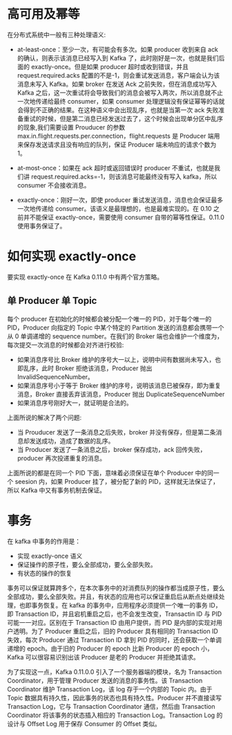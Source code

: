 # 高可用及幂等

在分布式系统中一般有三种处理语义:

- at-least-once：至少一次，有可能会有多次。如果 producer 收到来自 ack 的确认，则表示该消息已经写入到 Kafka 了，此时刚好是一次，也就是我们后面的 exactly-once。但是如果 producer 超时或收到错误，并且 request.required.acks 配置的不是-1，则会重试发送消息，客户端会认为该消息未写入 Kafka。如果 broker 在发送 Ack 之前失败，但在消息成功写入 Kafka 之后，这一次重试将会导致我们的消息会被写入两次，所以消息就不止一次地传递给最终 consumer，如果 consumer 处理逻辑没有保证幂等的话就会得到不正确的结果。在这种语义中会出现乱序，也就是当第一次 ack 失败准备重试的时候，但是第二消息已经发送过去了，这个时候会出现单分区中乱序的现象,我们需要设置 Prouducer 的参数 max.in.flight.requests.per.connection，flight.requests 是 Producer 端用来保存发送请求且没有响应的队列，保证 Producer 端未响应的请求个数为 1。

- at-most-once：如果在 ack 超时或返回错误时 producer 不重试，也就是我们讲 request.required.acks=-1，则该消息可能最终没有写入 kafka，所以 consumer 不会接收消息。

- exactly-once：刚好一次，即使 producer 重试发送消息，消息也会保证最多一次地传递给 consumer。该语义是最理想的，也是最难实现的。在 0.10 之前并不能保证 exactly-once，需要使用 consumer 自带的幂等性保证。0.11.0 使用事务保证了。

# 如何实现 exactly-once

要实现 exactly-once 在 Kafka 0.11.0 中有两个官方策略。

## 单 Producer 单 Topic

每个 producer 在初始化的时候都会被分配一个唯一的 PID，对于每个唯一的 PID，Producer 向指定的 Topic 中某个特定的 Partition 发送的消息都会携带一个从 0 单调递增的 sequence number。在我们的 Broker 端也会维护一个维度为，每次提交一次消息的时候都会对齐进行校验:

- 如果消息序号比 Broker 维护的序号大一以上，说明中间有数据尚未写入，也即乱序，此时 Broker 拒绝该消息，Producer 抛出 InvalidSequenceNumber。
- 如果消息序号小于等于 Broker 维护的序号，说明该消息已被保存，即为重复消息，Broker 直接丢弃该消息，Producer 抛出 DuplicateSequenceNumber
- 如果消息序号刚好大一，就证明是合法的。

上面所说的解决了两个问题:

- 当 Prouducer 发送了一条消息之后失败，broker 并没有保存，但是第二条消息却发送成功，造成了数据的乱序。
- 当 Producer 发送了一条消息之后，broker 保存成功，ack 回传失败，producer 再次投递重复的消息。

上面所说的都是在同一个 PID 下面，意味着必须保证在单个 Producer 中的同一个 seesion 内，如果 Producer 挂了，被分配了新的 PID，这样就无法保证了，所以 Kafka 中又有事务机制去保证。

# 事务

在 kafka 中事务的作用是：

- 实现 exactly-once 语义
- 保证操作的原子性，要么全部成功，要么全部失败。
- 有状态的操作的恢复

事务可以保证就算跨多个，在本次事务中的对消费队列的操作都当成原子性，要么全部成功，要么全部失败。并且，有状态的应用也可以保证重启后从断点处继续处理，也即事务恢复。在 kafka 的事务中，应用程序必须提供一个唯一的事务 ID，即 Transaction ID，并且宕机重启之后，也不会发生改变，Transactin ID 与 PID 可能一一对应。区别在于 Transaction ID 由用户提供，而 PID 是内部的实现对用户透明。为了 Producer 重启之后，旧的 Producer 具有相同的 Transaction ID 失效，每次 Producer 通过 Transaction ID 拿到 PID 的同时，还会获取一个单调递增的 epoch。由于旧的 Producer 的 epoch 比新 Producer 的 epoch 小，Kafka 可以很容易识别出该 Producer 是老的 Producer 并拒绝其请求。

为了实现这一点，Kafka 0.11.0.0 引入了一个服务器端的模块，名为 Transaction Coordinator，用于管理 Producer 发送的消息的事务性。该 Transaction Coordinator 维护 Transaction Log，该 log 存于一个内部的 Topic 内。由于 Topic 数据具有持久性，因此事务的状态也具有持久性。Producer 并不直接读写 Transaction Log，它与 Transaction Coordinator 通信，然后由 Transaction Coordinator 将该事务的状态插入相应的 Transaction Log。Transaction Log 的设计与 Offset Log 用于保存 Consumer 的 Offset 类似。
